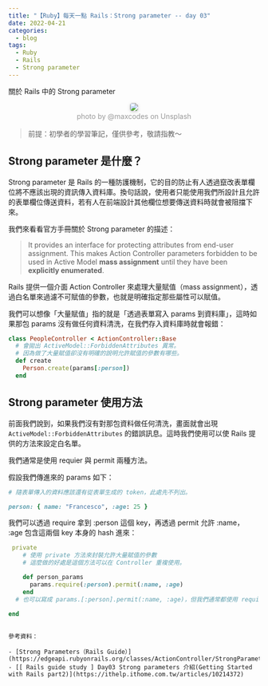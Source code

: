 ```yaml
---
title: "【Ruby】每天一點 Rails：Strong parameter -- day 03"
date: 2022-04-21
categories:
  - blog
tags:
  - Ruby
  - Rails
  - Strong parameter
---
```


關於 Rails 中的 Strong parameter

<center>
    <img style="border-radius: 0.3125em;
    box-shadow: 0 2px 4px 0 rgba(34,36,38,.12),0 2px 10px 0 rgba(34,36,38,.08);" 
    src="https://miro.medium.com/max/875/1*pv_Izc6m-aHltyZgLQqptQ.jpeg">
    <br>
    <div style="color:orange;
    display: inline-block;
    color: #999;
    padding: 2px; font-size:14px">photo by @maxcodes on Unsplash</div>
</center>

> 前提：初學者的學習筆記，僅供參考，敬請指教～

## Strong parameter 是什麼？

Strong parameter 是 Rails 的一種防護機制，它的目的防止有人透過竄改表單欄位將不應該出現的資訊傳入資料庫。換句話說，使用者只能使用我們所設計且允許的表單欄位傳送資料，若有人在前端設計其他欄位想要傳送資料時就會被阻擋下來。

我們來看看官方手冊關於 Strong parameter 的描述：

> It provides an interface for protecting attributes from end-user assignment. This makes Action Controller parameters forbidden to be used in Active Model **mass assignment** until they have been **explicitly enumerated**.

Rails 提供一個介面 Action Controller 來處理大量賦值（mass assignment），透過白名單來過濾不可賦值的參數，也就是明確指定那些屬性可以賦值。

我們可以想像「大量賦值」指的就是「透過表單寫入 params 到資料庫」，這時如果那包 params 沒有做任何資料清洗，在我們存入資料庫時就會報錯：

```ruby
class PeopleController < ActionController::Base
  # 會拋出 ActiveModel::ForbiddenAttributes 異常。
  # 因為做了大量賦值卻沒有明確的說明允許賦值的參數有哪些。
  def create
    Person.create(params[:person])
  end
```

## Strong parameter 使用方法

前面我們說到，如果我們沒有對那包資料做任何清洗，畫面就會出現 `ActiveModel::ForbiddenAttributes`
的錯誤訊息。這時我們使用可以使 Rails 提供的方法來設定白名單。

我們通常是使用 requier 與 permit 兩種方法。

假設我們傳進來的 params 如下：

```ruby
# 隨表單傳入的資料應該還有從表單生成的 token，此處先不列出。

person: { name: "Francesco", :age: 25 }

```

我們可以透過 require 拿到 :person 這個 key，再透過 permit 允許 :name， :age 包含這兩個 key 本身的 hash 進來：

```ruby
 private
    # 使用 private 方法來封裝允許大量賦值的參數
    # 這麼做的好處是這個方法可以在 Controller 重複使用。

    def person_params
      params.require(:person).permit(:name, :age)
    end
  # 也可以寫成 params.[:person].permit(:name, :age)，但我們通常都使用 require

end
```

```

參考資料：

- [Strong Parameters（Rails Guide）](https://edgeapi.rubyonrails.org/classes/ActionController/StrongParameters.html)
- [[ Rails guide study ] Day03 Strong parameters 介紹(Getting Started with Rails part2)](https://ithelp.ithome.com.tw/articles/10214372)
```
